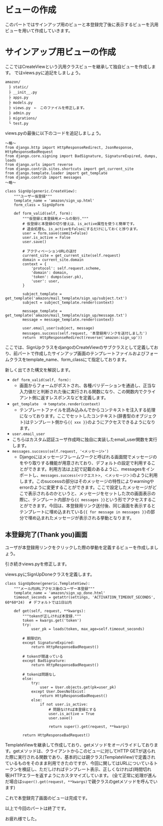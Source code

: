 # ビューの作成
このパートではサインアップ用のビューと本登録完了後に表示するビューを汎用ビューを用いて作成していきます。

# サインアップ用ビューの作成
ここではCreateViewという汎用クラスビューを継承して独自ビューを作成します。
ではviews.pyに追記をしましょう。
```
amazon/
　├ static/
　├ __init__.py
　├ apps.py
　├ models.py
　├ views.py　←　このファイルを修正します。
　├ admin.py
　├ migrations/
　└ test.py
```
views.pyの最後に以下のコードを追記しましょう。

```
～略～
from django.http import HttpResponseRedirect, JsonResponse, HttpResponseBadRequest
from django.core.signing import BadSignature, SignatureExpired, dumps, loads
from django.urls import reverse
from django.contrib.sites.shortcuts import get_current_site
from django.template.loader import get_template
from django.contrib import messages
～略～

class SignUp(generic.CreateView):
    """ユーザー仮登録"""
    template_name = 'amazon/sign_up.html'
    form_class = SignUpForm
   
    def form_valid(self, form):
        """仮登録と本登録用メールの発行."""
        # 仮登録と本登録の切り替えは、is_active属性を使うと簡単です。
        # 退会処理も、is_activeをFalseにするだけにしておくと捗ります。
        user = form.save(commit=False)
        user.is_active = False
        user.save()

        # アクティベーションURLの送付
        current_site = get_current_site(self.request)
        domain = current_site.domain
        context = {
            'protocol': self.request.scheme,
            'domain': domain,
            'token': dumps(user.pk),
            'user': user,
        }

        subject_template = get_template('amazon/mail_template/sign_up/subject.txt')
        subject = subject_template.render(context)

        message_template = get_template('amazon/mail_template/sign_up/message.txt')
        message = message_template.render(context)

        user.email_user(subject, message)
        messages.success(self.request, '本登録用リンクを送付しました')
        return  HttpResponseRedirect(reverse('amazon:sign_up'))
```

ここでは、SignUpクラスをdjangoのCreateViewのサブクラスとして定義しており、前パートで作成したサインアップ画面のテンプレートファイルおよびフォームクラスをtemplate_name、form_classにて指定しております。

新しく出てきた構文を解説します。
* `def form_valid(self, form):`
  * 画面からフォームがポストされ、各種バリデーションを通過し、正当な入力値だと判断された後に実行される関数になり、この関数内でクライアント側に返すレスポンスなどを定義します。
* `get_template`　→ `temptate.render(context)`
  * テンプレートファイルを読み込みんでからコンテキストを注入する処理になっております。ここでセットしたコンテキスト(辞書型のオブジェクト)はテンプレート側から`{{ xxx }}`のようにアクセスできるようになります。
*  `user.email_user`
  * こちらはカスタム認証ユーザ作成時に独自に実装したemail_user関数を実行します。
* `messages.success(self.request, '<メッセージ>')`
  * Djangoにはメッセージフレームワークと呼ばれる画面間でメッセージのをやり取りする機能が用意されており、デフォルトの設定で利用することができます。利用方法は上記で記載のあるように、messagesをインポートし、`messages.success(<リクエスト>, ＜メッセージ＞)`のように利用します。このsuccessの部分はそのメッセージの特性によりwarningやerrorのように変更することができます。ここで設定したメッセージがどこで表示されるのかというと、メッセージをセットした次の画面表示の際に、テンプレート内部から`{{ messages }}`という形でアクセスすることができます。今回は、本登録用リンク送付後、同じ画面を表示するとテンプレートに埋め込まれている`{{ for message in messages }}`の部分で埋め込まれたメッセージが表示される挙動となります。


## 本登録完了(Thank you)画面
ユーザが本登録用リンクをクリックした際の挙動を定義するビューを作成しましょう。

引き続きviews.pyを修正します。

views.pyにSignUpDoneクラスを定義します。

```
class SignUpDone(generic.TemplateView):
    """メール内URLアクセス後のユーザー本登録"""
    template_name = 'amazon/sign_up_done.html'
    timeout_seconds = getattr(settings, 'ACTIVATION_TIMEOUT_SECONDS', 60*60*24)  # デフォルトでは1日以内

    def get(self, request, **kwargs):
        """tokenが正しければ本登録."""
        token = kwargs.get('token')
        try:
            user_pk = loads(token, max_age=self.timeout_seconds)

        # 期限切れ
        except SignatureExpired:
            return HttpResponseBadRequest()

        # tokenが間違っている
        except BadSignature:
            return HttpResponseBadRequest()

        # tokenは問題なし
        else:
            try:
                user = User.objects.get(pk=user_pk)
            except User.DoesNotExist:
                return HttpResponseBadRequest()
            else:
                if not user.is_active:
                    # 問題なければ本登録とする
                    user.is_active = True
                    user.save()

                    return super().get(request, **kwargs)

        return HttpResponseBadRequest()

```

TemplateViewを継承して作成しており、getメソッドをオーバライドしております。getメソッドは、クライアントからこのビューに対してHTTP GETが送られた際に実行される関数であり、基本的には親クラス(TemplateView)で定義されているものをそのまま利用できたのですが、今回に関してはURLについているトークンを検証し、ただしければテンプレート表示、正しくなければ(時間切れ等)HTTPエラーを返すようにカスタマイズしています。
(全て正常に処理が進んだ場合は`super().get(request, **kwargs)`で親クラスのgetメソッドを呼んでいます)


これで本登録完了画面のビューは完成です。

以上で今回のパートは終了です。

お疲れ様でした。


